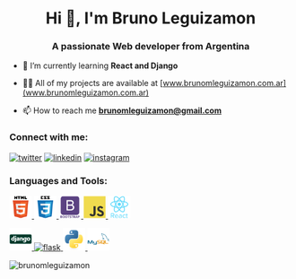 <h1 align="center">Hi 👋, I'm Bruno Leguizamon</h1>
<h3 align="center">A passionate Web developer from Argentina</h3>

- 🌱 I’m currently learning **React and Django**

- 👨‍💻 All of my projects are available at [www.brunomleguizamon.com.ar](www.brunomleguizamon.com.ar)

- 📫 How to reach me **brunomleguizamon@gmail.com**

<h3 align="left">Connect with me:</h3>
<p align="left">
<a href="https://twitter.com/bmleguizamon" target="blank"><img align="center" src="https://www.google.com/imgres?imgurl=https%3A%2F%2Fw7.pngwing.com%2Fpngs%2F872%2F50%2Fpng-transparent-computer-icons-social-media-logo-twitter-social-media-blue-logo-social-media-thumbnail.png&imgrefurl=https%3A%2F%2Fwww.pngwing.com%2Fen%2Ffree-png-zeqfu&tbnid=2KcWQC3Wk9px6M&vet=12ahUKEwie-YuA9t_yAhWegKQKHU2KD-8QMygEegUIARC1AQ..i&docid=Pjw_aNJh7ww9OM&w=360&h=360&q=icono%20twitter%20png&ved=2ahUKEwie-YuA9t_yAhWegKQKHU2KD-8QMygEegUIARC1AQ" alt="twitter" height="30" width="40" /></a>
<a href="https://linkedin.com/in/bruno-leguizamon" target="blank"><img align="center" src="https://www.google.com/imgres?imgurl=https%3A%2F%2Fupload.wikimedia.org%2Fwikipedia%2Fcommons%2Fthumb%2Fe%2Fe7%2FInstagram_logo_2016.svg%2F768px-Instagram_logo_2016.svg.png&imgrefurl=https%3A%2F%2Fen.m.wikipedia.org%2Fwiki%2FFile%3AInstagram_logo_2016.svg&tbnid=lXg6-SsqGDCdmM&vet=12ahUKEwjqvMPh9t_yAhUI36QKHYHnBiAQMygAegUIARDQAQ..i&docid=BlhHJijznkz2wM&w=768&h=768&itg=1&q=instagram&hl=en&ved=2ahUKEwjqvMPh9t_yAhUI36QKHYHnBiAQMygAegUIARDQAQ" alt="linkedin" height="30" width="40" /></a>
<a href="https://instagram.com/bmleguizamon" target="blank"><img align="center" src="https://raw.githubusercontent.com/rahuldkjain/github-profile-readme-generator/neutral-icons/src/images/icons/Social/instagram.svg" alt="instagram" height="30" width="40" /></a>
</p>

<h3 align="left">Languages and Tools:</h3>
<p align="left"> 
  <a href="https://www.w3.org/html/" target="_blank"> <img src="https://raw.githubusercontent.com/devicons/devicon/master/icons/html5/html5-original-wordmark.svg" alt="html5" width="40" height="40"/> </a>
  <a href="https://www.w3schools.com/css/" target="_blank"> <img src="https://raw.githubusercontent.com/devicons/devicon/master/icons/css3/css3-original-wordmark.svg" alt="css3" width="40" height="40"/> </a> 
  <a href="https://getbootstrap.com" target="_blank"> <img src="https://raw.githubusercontent.com/devicons/devicon/master/icons/bootstrap/bootstrap-plain-wordmark.svg" alt="bootstrap" width="40" height="40"/> </a>  
  <a href="https://developer.mozilla.org/en-US/docs/Web/JavaScript" target="_blank"> <img src="https://raw.githubusercontent.com/devicons/devicon/master/icons/javascript/javascript-original.svg" alt="javascript" width="40" height="40"/> </a> 
  <a href="https://reactjs.org/" target="_blank"> <img src="https://raw.githubusercontent.com/devicons/devicon/master/icons/react/react-original-wordmark.svg" alt="react" width="40" height="40"/> </a> </p>
  <a href="https://www.djangoproject.com/" target="_blank"> <img src="https://raw.githubusercontent.com/devicons/devicon/master/icons/django/django-original.svg" alt="django" width="40" height="40"/> </a>
  <a href="https://flask.palletsprojects.com/" target="_blank"> <img src="https://www.vectorlogo.zone/logos/pocoo_flask/pocoo_flask-icon.svg" alt="flask" width="40" height="40"/> </a> 
  <a href="https://www.python.org" target="_blank"> <img src="https://raw.githubusercontent.com/devicons/devicon/master/icons/python/python-original.svg" alt="python" width="40" height="40"/> </a>
  <a href="https://www.mysql.com/" target="_blank"> <img src="https://raw.githubusercontent.com/devicons/devicon/master/icons/mysql/mysql-original-wordmark.svg" alt="mysql" width="40" height="40"/> </a>

<p><img align="center" src="https://github-readme-stats.vercel.app/api/top-langs?username=brunomleguizamon&show_icons=true&locale=en&layout=compact" alt="brunomleguizamon" /></p>
